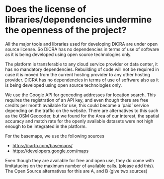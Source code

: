 
# Does the license of libraries/dependencies undermine the openness of the project?

All the major tools and libraries used for developing DiCRA are under open source license. So DiCRA has no dependencies in terms of use of software as it is being developed using open source technologies only.

The platform is transferable to any cloud service provider or data center, it has no mandatory dependencies. Rebuilding of code will not be required in case it is moved from the current hosting provider to any other hosting provider. DiCRA has no dependencies in terms of use of software also as it is being developed using  open source technologies only.

We use the Google API for geocoding addresses for location search. This requires the registration of an API key, and even though there are free credits per month available for use, this could become a ‘paid’ service depending on the traffic on the website.  There are alternatives to this such as the OSM Geocoder, but we found for the Area of our interest, the spatial accuracy and match rate for the openly available datasets were not high enough to be integrated in the platform.

For the basemaps, we use the following sources
- https://carto.com/basemaps/
- https://developers.google.com/maps

Even though they are available for free and open use, they do come with limitatuoins on the maximum number of available calls. (please add this). The Open Source alternatives for this are A, and B (give two sources)
